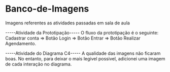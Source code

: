 # Banco-de-Imagens
Imagens referentes as atividades passadas em sala de aula

-----Atividade da Prototipação-----
O fluxo da prototipação é o seguinte:
Cadastrar conta => Botão Login => Botão Entrar => Botão Realizar Agendamento.

-----Atividade do Diagrama C4-----
A qualidade das imagens não ficaram boas. No entanto, para deixar o mais legivel possivel, adicionei uma imagem de cada interação no diagrama.

